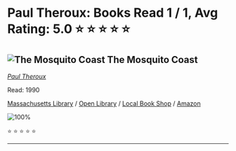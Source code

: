 # Paul Theroux:  Books Read 1 / 1, Avg Rating: 5.0 :star: :star: :star: :star: :star:

## ![The Mosquito Coast](https://covers.openlibrary.org/b/id/4616731-M.jpg) The Mosquito Coast
*[Paul Theroux](../authors/PaulTheroux)*

Read: 1990

[Massachusetts Library](https://library.minlib.net/search/i=9788483105382) / [Open Library](https://openlibrary.org/isbn/9788483105382) / [Local Book Shop](https://bookshop.org/book/9788483105382) / [Amazon](https://amazon.com/dp/1405876646)

![100%](https://geps.dev/progress/100) 

:star: :star: :star: :star: :star:

---
